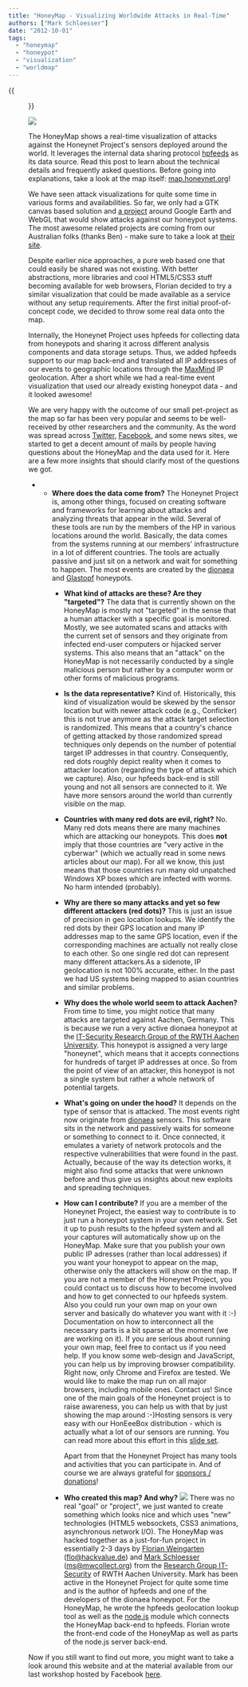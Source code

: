```yaml
---
title: "HoneyMap - Visualizing Worldwide Attacks in Real-Time"
authors: ["Mark Schloesser"]
date: "2012-10-01"
tags: 
  - "honeymap"
  - "honeypot"
  - "visualization"
  - "worldmap"
---
```

{{<figure src="images/banner.png" alt="Banner" width="50%">}}

![](images/drupal_image_959.png)

The HoneyMap shows a real-time visualization of attacks against the Honeynet Project's sensors deployed around the world. It leverages the internal data sharing protocol [hpfeeds](https://github.com/rep/hpfeeds) as its data source. Read this post to learn about the technical details and frequently asked questions. Before going into explanations, take a look at the map itself: [map.honeynet.org](http://map.honeynet.org/)!

We have seen attack visualizations for quite some time in various forms and availabilities. So far, we only had a GTK canvas based solution and [a project](https://honeynet.org/gsoc2011/slot4) around Google Earth and WebGL that would show attacks against our honeypot systems. The most awesome related projects are coming from our Australian folks (thanks Ben) - make sure to take a look at [their site](https://honeynet.org.au/).

Despite earlier nice approaches, a pure web based one that could easily be shared was not existing. With better abstractions, more libraries and cool HTML5/CSS3 stuff becoming available for web browsers, Florian decided to try a similar visualization that could be made available as a service without any setup requirements. After the first initial proof-of-concept code, we decided to throw some real data onto the map.

Internally, the Honeynet Project uses hpfeeds for collecting data from honeypots and sharing it across different analysis components and data storage setups. Thus, we added hpfeeds support to our map back-end and translated all IP addresses of our events to geographic locations through the [MaxMind](https://www.maxmind.com/) IP geolocation. After a short while we had a real-time event visualization that used our already existing honeypot data - and it looked awesome!

We are very happy with the outcome of our small pet-project as the map so far has been very popular and seems to be well-received by other researchers and the community. As the word was spread across [Twitter](https://twitter.com/ProjectHoneynet), [Facebook](http://www.facebook.com/TheHoneynetProject), and some news sites, we started to get a decent amount of mails by people having questions about the HoneyMap and the data used for it. Here are a few more insights that should clarify most of the questions we got.

- - **Where does the data come from?** The Honeynet Project is, among other things, focused on creating software and frameworks for learning about attacks and analyzing threats that appear in the wild. Several of these tools are run by the members of the HP in various locations around the world. Basically, the data comes from the systems running at our members' infrastructure in a lot of different countries. The tools are actually passive and just sit on a network and wait for something to happen. The most events are created by the [dionaea](http://dionaea.carnivore.it/) and [Glastopf](http://glastopf.org/) honeypots.
    - **What kind of attacks are these? Are they "targeted"?** The data that is currently shown on the HoneyMap is mostly not "targeted" in the sense that a human attacker with a specific goal is monitored. Mostly, we see automated scans and attacks with the current set of sensors and they originate from infected end-user computers or hijacked server systems. This also means that an "attack" on the HoneyMap is not necessarily conducted by a single malicious person but rather by a computer worm or other forms of malicious programs.
    - **Is the data representative?** Kind of. Historically, this kind of visualization would be skewed by the sensor location but with newer attack code (e.g., Conficker) this is not true anymore as the attack target selection is randomized. This means that a country's chance of getting attacked by those randomized spread techniques only depends on the number of potential target IP addresses in that country. Consequently, red dots roughly depict reality when it comes to attacker location (regarding the type of attack which we capture). Also, our hpfeeds back-end is still young and not all sensors are connected to it. We have more sensors around the world than currently visible on the map.
    - **Countries with many red dots are evil, right?** No. Many red dots means there are many machines which are attacking our honeypots. This does **not** imply that those countries are "very active in the cyberwar" (which we actually read in some news articles about our map). For all we know, this just means that those countries run many old unpatched Windows XP boxes which are infected with worms. No harm intended (probably).
    - **Why are there so many attacks and yet so few different attackers (red dots)?** This is just an issue of precision in geo location lookups. We identify the red dots by their GPS location and many IP addresses map to the same GPS location, even if the corresponding machines are actually not really close to each other. So one single red dot can represent many different attackers.As a sidenote, IP geolocation is not 100% accurate, either. In the past we had US systems being mapped to asian countries and similar problems.
    - **Why does the whole world seem to attack Aachen?** From time to time, you might notice that many attacks are targeted against Aachen, Germany. This is because we run a very active dionaea honeypot at the [IT-Security Research Group of the RWTH Aachen University](http://itsec.rwth-aachen.de/). This honeypot is assigned a very large "honeynet", which means that it accepts connections for hundreds of target IP addresses at once. So from the point of view of an attacker, this honeypot is not a single system but rather a whole network of potential targets.
    - **What's going on under the hood?** It depends on the type of sensor that is attacked. The most events right now originate from [dionaea](http://dionaea.carnivore.it/) sensors. This software sits in the network and passively waits for someone or something to connect to it. Once connected, it emulates a variety of network protocols and the respective vulnerabilities that were found in the past. Actually, because of the way its detection works, it might also find some attacks that were unknown before and thus give us insights about new exploits and spreading techniques.
    - **How can I contribute?** If you are a member of the Honeynet Project, the easiest way to contribute is to just run a honeypot system in your own network. Set it up to push results to the hpfeed system and all your captures will automatically show up on the HoneyMap. Make sure that you publish your own public IP adresses (rather than local addresses) if you want your honeypot to appear on the map, otherwise only the attackers will show on the map. If you are not a member of the Honeynet Project, you could contact us to discuss how to become involved and how to get connected to our hpfeeds system. Also you could run your own map on your own server and basically do whatever you want with it :-) Documentation on how to interconnect all the necessary parts is a bit sparse at the moment (we are working on it). If you are serious about running your own map, feel free to contact us if you need help. If you know some web-design and JavaScript, you can help us by improving browser compatibility. Right now, only Chrome and Firefox are tested. We would like to make the map run on all major browsers, including mobile ones. Contact us! Since one of the main goals of the Honeynet project is to raise awareness, you can help us with that by just showing the map around :-)Hosting sensors is very easy with our HonEeeBox distribution - which is actually what a lot of our sensors are running. You can read more about this effort in this [slide set](https://www3.honeynet.org/wp-content/uploads/attachments/David_Watson_HonEeeBox.pdf).
        
        Apart from that the Honeynet Project has many tools and activities that you can participate in. And of course we are always grateful for [sponsors / donations](/funding)!
    - **Who created this map? And why?** ![](images/drupal_image_961.jpg) There was no real "goal" or "project", we just wanted to create something which looks nice and which uses "new" technologies (HTML5 websockets, CSS3 animations, asynchronous network I/O). The HoneyMap was hacked together as a just-for-fun project in essentially 2-3 days by [Florian Weingarten](http://itsec.rwth-aachen.de/people/florian-weingarten) ([flo@hackvalue.de](mailto:flo@hackvalue.de)) and [Mark Schloesser](http://itsec.rwth-aachen.de/people/mark-schloesser) ([ms@mwcollect.org](mailto:ms@mwcollect.org)) from the [Research Group IT-Security](http://itsec.rwth-aachen.de/) of RWTH Aachen University. Mark has been active in the Honeynet Project for quite some time and is the author of hpfeeds and one of the developers of the dionaea honeypot. For the HoneyMap, he wrote the hpfeeds geolocation lookup tool as well as the [node.js](http://nodejs.org/) module which connects the HoneyMap back-end to hpfeeds. Florian wrote the front-end code of the HoneyMap as well as parts of the node.js server back-end.

Now if you still want to find out more, you might want to take a look around this website and at the material available from our last workshop hosted by Facebook [here](/SecurityWorkshops/2012_SF_Bay_Area/Mar_19/Workshop_Program_Agenda).
